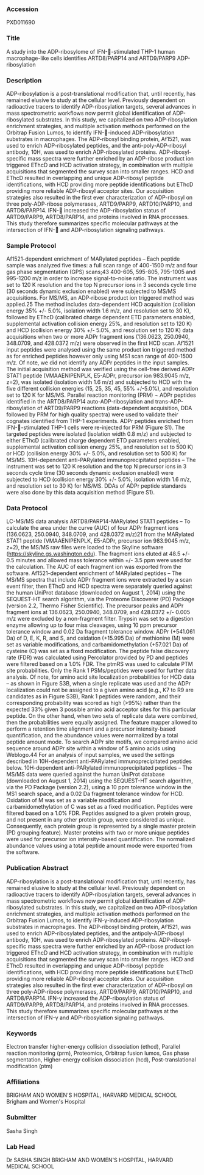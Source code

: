 ### Accession
PXD011690

### Title
A study into the ADP-ribosylome of IFN--stimulated THP-1 human macrophage-like cells identifies ARTD8/PARP14 and ARTD9/PARP9 ADP-ribosylation

### Description
ADP-ribosylation is a post-translational modification that, until recently, has remained elusive to study at the cellular level. Previously dependent on radioactive tracers to identify ADP-ribosylation targets, several advances in mass spectrometric workflows now permit global identification of ADP-ribosylated substrates. In this study, we capitalized on two ADP-ribosylation enrichment strategies, and multiple activation methods performed on the Orbitrap Fusion Lumos, to identify IFN--induced ADP-ribosylation substrates in macrophages. The ADP-ribosyl binding protein, Af1521, was used to enrich ADP-ribosylated peptides, and the anti-poly-ADP-ribosyl antibody, 10H, was used to enrich ADP-ribosylated proteins. ADP-ribosyl-specific mass spectra were further enriched by an ADP-ribose product ion triggered EThcD and HCD activation strategy, in combination with multiple acquisitions that segmented the survey scan into smaller ranges. HCD and EThcD resulted in overlapping and unique ADP-ribosyl peptide identifications, with HCD providing more peptide identifications but EThcD providing more reliable ADP-ribosyl acceptor sites. Our acquisition strategies also resulted in the first ever characterization of ADP-ribosyl on three poly-ADP-ribose polymerases, ARTD9/PARP9, ARTD10/PARP10, and ARTD8/PARP14. IFN- increased the ADP-ribosylation status of ARTD9/PARP9, ARTD8/PARP14, and proteins involved in RNA processes. This study therefore summarizes specific molecular pathways at the intersection of IFN- and ADP-ribosylation signaling pathways.

### Sample Protocol
Af1521-dependent enrichment of MARylated peptides – Each peptide sample was analyzed five times: a full scan range of 400-1500 m/z and four gas phase segmentation (GPS) scans;43 400-605, 595-805, 795-1005 and 995-1200 m/z in order to increase signal-to-noise ratio. The instrument was set to 120 K resolution and the top N precursor ions in 3 seconds cycle time (30 seconds dynamic exclusion enabled) were subjected to MS/MS acquisitions. For MS/MS, an ADP-ribose product ion triggered method was applied.25 The method includes data-dependent HCD acquisition (collision energy 35% +/- 5.0%, isolation width 1.6 m/z, and resolution set to 30 K), followed by EThcD (calibrated charge dependent ETD parameters enabled, supplemental activation collision energy 25%, and resolution set to 120 K) and HCD (collision energy 30% +/- 5.0%, and resolution set to 120 K) data acquisitions when two or more ADPr fragment ions (136.0623, 250.0940, 348.0709, and 428.0372 m/z) were observed in the first HCD scan. Af1521 input peptides were analysed using the same product ion triggered method as for enriched peptides however only using MS1 scan range of 400-1500 m/z. Of note, we did not identify any ADPr peptides in the input samples. The initial acquisition method was verified using the cell-free derived ADPr STAT1 peptide (VMAAENIPENPLK, E5-ADPr, precursor ion 983.9045 m/z, z=2), was isolated (isolation width 1.6 m/z) and subjected to HCD with the five different collision energies (15, 25, 35, 45, 55% +/-5.0%), and resolution set to 120 K for MS/MS.  Parallel reaction monitoring (PRM) ¬ ADPr peptides identified in the ARTD8/PARP14 auto-ADP-ribosylation and trans-ADP-ribosylation of ARTD9/PARP9 reactions (data-dependent acquisition, DDA followed by PRM for high quality spectra) were used to validate their cognates identified from THP-1 experiments. ADPr peptides enriched from IFN--stimulated THP-1 cells were re-injected for PRM (Figure S1). The targeted peptides were isolated (isolation width 0.8 m/z) and subjected to either EThcD (calibrated charge dependent ETD parameters enabled, supplemental activation collision energy 25%, and resolution set to 500 K) or HCD (collision energy 30% +/- 5.0%, and resolution set to 500 K) for MS/MS.  10H-dependent anti-PARylated immunoprecipitated peptides – The instrument was set to 120 K resolution and the top N precursor ions in 3 seconds cycle time (30 seconds dynamic exclusion enabled) were subjected to HCD (collision energy 30% +/- 5.0%, isolation width 1.6 m/z, and resolution set to 30 K) for MS/MS. DDAs of ADPr peptide standards were also done by this data acquisition method (Figure S1).

### Data Protocol
LC-MS/MS data analysis ARTD8/PARP14-MARylated STAT1 peptides – To calculate the area under the curve (AUC) of four ADPr fragment ions (136.0623, 250.0940, 348.0709, and 428.0372 m/z)21 from the MARylated STAT1 peptide (VMAAENIPENPLK, E5-ADPr, precursor ion 983.9045 m/z, z=2), the MS/MS raw files were loaded to the Skyline software (https://skyline.gs.washington.edu). The fragment ions eluted at 48.5 +/- 0.5 minutes and allowed mass tolerance within +/- 3.5 ppm were used for the calculation. The AUC of each fragment ion was exported from the software.  Af1521-dependent enrichment of MARylated peptides – The MS/MS spectra that include ADPr fragment ions were extracted by a scan event filter, then EThcD and HCD spectra were separately queried against the human UniProt database (downloaded on August 1, 2014) using the SEQUEST-HT search algorithm, via the Proteome Discoverer (PD) Package (version 2.2, Thermo Fisher Scientific). The precursor peaks and ADPr fragment ions at 136.0623, 250.0940, 348.0709, and 428.0372 +/- 0.005 m/z were excluded by a non-fragment filter. Trypsin was set to a digestion enzyme allowing up to four miss cleavages, using 10 ppm precursor tolerance window and 0.02 Da fragment tolerance window. ADPr (+541.061 Da) of D, E, K, R, and S, and oxidation (+15.995 Da) of methionine (M) were set as variable modifications, and carbamidomethylation (+57.021 Da) of cysteine (C) was set as a fixed modification. The peptide false discovery rate (FDR) was calculated using Percolator provided by PD and peptides were filtered based on a 1.0% FDR. The ptmRS was used to calculate PTM site probabilities. Only the Rank 1 PSMs/peptides were used for further data analysis. Of note, for amino acid site localization probabilities for HCD data – as shown in Figure S3B, when a single replicate was used and the ADPr localization could not be assigned to a given amino acid (e.g., K7 to R9 are candidates as in Figure S3B), Rank 1 peptides were random, and their corresponding probability was scored as high (>95%) rather than the expected 33% given 3 possible amino acid acceptor sites for this particular peptide. On the other hand, when two sets of replicate data were combined, then the probabilities were equally assigned. The feature mapper allowed to perform a retention time alignment and a precursor intensity-based quantification, and the abundance values were normalized by a total peptide amount mode. To search ADPr site motifs, we compared amino acid sequence around ADPr site within a window of 5 amino acids using Weblogo.44 For an analysis of input samples, we used the settings described in 10H-dependent anti-PARylated immunoprecipitated peptides below.  10H-dependent anti-PARylated immunoprecipitated peptides – The MS/MS data were queried against the human UniProt database (downloaded on August 1, 2014) using the SEQUEST-HT search algorithm, via the PD Package (version 2.2), using a 10 ppm tolerance window in the MS1 search space, and a 0.02 Da fragment tolerance window for HCD. Oxidation of M was set as a variable modification and carbamidomethylation of C was set as a fixed modification. Peptides were filtered based on a 1.0% FDR. Peptides assigned to a given protein group, and not present in any other protein group, were considered as unique. Consequently, each protein group is represented by a single master protein (PD grouping feature). Master proteins with two or more unique peptides were used for precursor ion intensity-based quantification. The normalized abundance values using a total peptide amount mode were exported from the software.

### Publication Abstract
ADP-ribosylation is a post-translational modification that, until recently, has remained elusive to study at the cellular level. Previously dependent on radioactive tracers to identify ADP-ribosylation targets, several advances in mass spectrometric workflows now permit global identification of ADP-ribosylated substrates. In this study, we capitalized on two ADP-ribosylation enrichment strategies, and multiple activation methods performed on the Orbitrap Fusion Lumos, to identify IFN-&#x3b3;-induced ADP-ribosylation substrates in macrophages. The ADP-ribosyl binding protein, Af1521, was used to enrich ADP-ribosylated peptides, and the antipoly-ADP-ribosyl antibody, 10H, was used to enrich ADP-ribosylated proteins. ADP-ribosyl-specific mass spectra were further enriched by an ADP-ribose product ion triggered EThcD and HCD activation strategy, in combination with multiple acquisitions that segmented the survey scan into smaller ranges. HCD and EThcD resulted in overlapping and unique ADP-ribosyl peptide identifications, with HCD providing more peptide identifications but EThcD providing more reliable ADP-ribosyl acceptor sites. Our acquisition strategies also resulted in the first ever characterization of ADP-ribosyl on three poly-ADP-ribose polymerases, ARTD9/PARP9, ARTD10/PARP10, and ARTD8/PARP14. IFN-&#x3b3; increased the ADP-ribosylation status of ARTD9/PARP9, ARTD8/PARP14, and proteins involved in RNA processes. This study therefore summarizes specific molecular pathways at the intersection of IFN-&#x3b3; and ADP-ribosylation signaling pathways.

### Keywords
Electron transfer higher-energy collision dissociation (ethcd), Parallel reaction monitoring (prm), Proteomics, Orbitrap fusion lumos, Gas phase segmentation, Higher-energy collision dissociation (hcd), Post-translational modification (ptm)

### Affiliations
BRIGHAM AND WOMEN'S HOSPITAL, HARVARD MEDICAL SCHOOL
Brigham and Women's Hospital

### Submitter
Sasha Singh

### Lab Head
Dr SASHA SINGH
BRIGHAM AND WOMEN'S HOSPITAL, HARVARD MEDICAL SCHOOL


